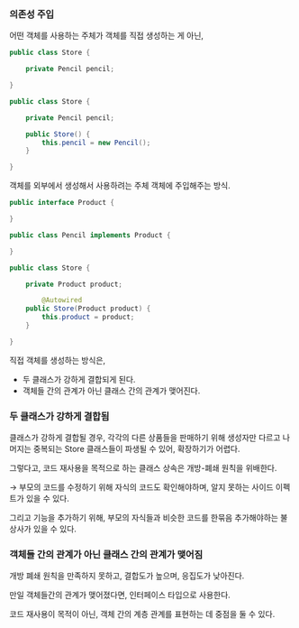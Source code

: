 ### 의존성 주입

어떤 객체를 사용하는 주체가 객체를 직접 생성하는 게 아닌,

```java
public class Store {

    private Pencil pencil;

}
```

```java
public class Store {

    private Pencil pencil;

    public Store() {
        this.pencil = new Pencil();
    }

}
```

 객체를 외부에서 생성해서 사용하려는 주체 객체에 주입해주는 방식.

```java
public interface Product {

}

public class Pencil implements Product {

}
```

```java
public class Store {

    private Product product;

		@Autowired
    public Store(Product product) {
        this.product = product;
    }

}
```

직접 객체를 생성하는 방식은,

- 두 클래스가 강하게 결합되게 된다.
- 객체들 간의 관계가 아닌 클래스 간의 관계가 맺어진다.

### 두 클래스가 강하게 결합됨

클래스가 강하게 결합될 경우, 각각의 다른 상품들을 판매하기 위해 생성자만 다르고 나머지는 중복되는 Store 클래스들이 파생될 수 있어, 확장하기가 어렵다.

그렇다고, 코드 재사용을 목적으로 하는 클래스 상속은 개방-폐쇄 원칙을 위배한다.

→ 부모의 코드를 수정하기 위해 자식의 코드도 확인해야하며, 알지 못하는 사이드 이펙트가 있을 수 있다.

그리고 기능을 추가하기 위해, 부모의 자식들과 비슷한 코드를 한묶음 추가해야하는 불상사가 있을 수 있다.

### 객체들 간의 관계가 아닌 클래스 간의 관계가 맺어짐

개방 폐쇄 원칙을 만족하지 못하고, 결합도가 높으며, 응집도가 낮아진다.

만일 객체들간의 관계가 맺어졌다면, 인터페이스 타입으로 사용한다.

 코드 재사용이 목적이 아닌, 객체 간의 계층 관계를 표현하는 데 중점을 둘 수 있다.

